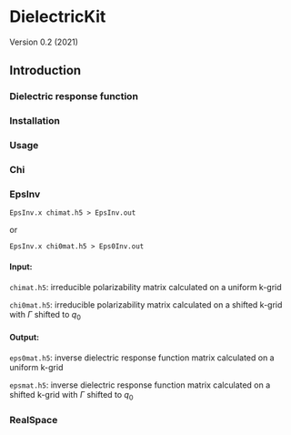 # DielectricKit

  Version 0.2  (2021)

## Introduction


### Dielectric response function


### Installation


### Usage

### Chi

### EpsInv

`EpsInv.x chimat.h5 > EpsInv.out`

or 

`EpsInv.x chi0mat.h5 > Eps0Inv.out`

#### Input:

`chimat.h5`: irreducible polarizability matrix calculated on a uniform k-grid

`chi0mat.h5`: irreducible polarizability matrix calculated on a shifted k-grid with $\Gamma$ shifted to $q_0$

#### Output:

`eps0mat.h5`: inverse dielectric response function matrix calculated on a uniform k-grid

`epsmat.h5`: inverse dielectric response function matrix calculated on a shifted k-grid with $\Gamma$ shifted to $q_0$

### RealSpace